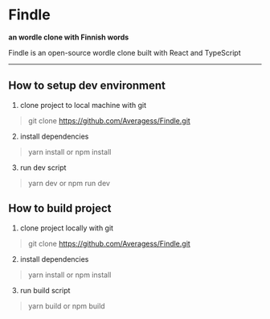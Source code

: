# Findle
**an wordle clone with Finnish words**

Findle is an open-source wordle clone built with React and TypeScript

---

## How to setup dev environment
1. clone project to local machine with git
> git clone https://github.com/Averagess/Findle.git
2. install dependencies
> yarn install or npm install
3. run dev script
> yarn dev or npm run dev

## How to build project
1. clone project locally with git
> git clone https://github.com/Averagess/Findle.git
2. install dependencies
> yarn install or npm install
3. run build script
> yarn build or npm build
